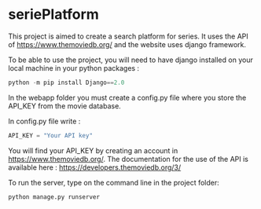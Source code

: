 # seriePlatform

This project is aimed to create a search platform for series. It uses the API of https://www.themoviedb.org/ and the website uses django framework.

To be able to use the project, you will need to have django installed on your local machine in your python packages : 

```python
python -m pip install Django==2.0
```

In the webapp folder you must create a config.py file where you store the API_KEY from the movie database.

In config.py file write : 

```python
API_KEY = "Your API key"
```

You will find your API_KEY by creating an account in https://www.themoviedb.org/.
The documentation for the use of the API is available here : https://developers.themoviedb.org/3/

To run the server, type on the command line in the project folder: 

```python
python manage.py runserver
```
